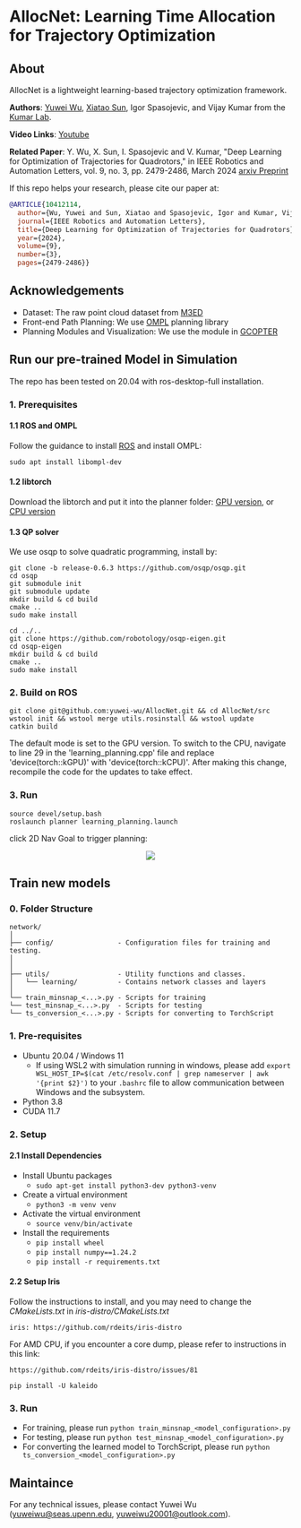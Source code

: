 # AllocNet: Learning Time Allocation for Trajectory Optimization

## About

AllocNet is a lightweight learning-based trajectory optimization framework. 

__Authors__: [Yuwei Wu](https://github.com/yuwei-wu), [Xiatao Sun](https://github.com/M4D-SC1ENTIST), Igor Spasojevic, and Vijay Kumar from the [Kumar Lab](https://www.kumarrobotics.org/).

__Video Links__:  [Youtube](https://www.youtube.com/watch?v=tA02dJz9ux8)


__Related Paper__: Y. Wu, X. Sun, I. Spasojevic and V. Kumar, "Deep Learning for Optimization of Trajectories for Quadrotors," in IEEE Robotics and Automation Letters, vol. 9, no. 3, pp. 2479-2486, March 2024
[arxiv Preprint](https://arxiv.org/pdf/2309.15191.pdf)

If this repo helps your research, please cite our paper at:

```bibtex
@ARTICLE{10412114,
  author={Wu, Yuwei and Sun, Xiatao and Spasojevic, Igor and Kumar, Vijay},
  journal={IEEE Robotics and Automation Letters}, 
  title={Deep Learning for Optimization of Trajectories for Quadrotors}, 
  year={2024},
  volume={9},
  number={3},
  pages={2479-2486}}
```

## Acknowledgements


- Dataset: The raw point cloud dataset from [M3ED](https://m3ed.io/)
- Front-end Path Planning: We use [OMPL](https://ompl.kavrakilab.org/) planning library
- Planning Modules and Visualization: We use the module in [GCOPTER](https://github.com/ZJU-FAST-Lab/GCOPTER)


## Run our pre-trained Model in Simulation

The repo has been tested on 20.04 with ros-desktop-full installation.

### 1. Prerequisites

#### 1.1 ROS and OMPL

Follow the guidance to install [ROS](https://wiki.ros.org/ROS/Installation) and install OMPL:
```
sudo apt install libompl-dev
```

#### 1.2 libtorch

Download the libtorch and put it into the planner folder: [GPU version](https://download.pytorch.org/libtorch/test/cu117/libtorch-cxx11-abi-shared-with-deps-latest.zip), or [CPU version](https://download.pytorch.org/libtorch/test/cpu/libtorch-cxx11-abi-shared-with-deps-latest.zip)

#### 1.3 QP solver 

We use osqp to solve quadratic programming, install by:

```
git clone -b release-0.6.3 https://github.com/osqp/osqp.git
cd osqp
git submodule init
git submodule update
mkdir build & cd build
cmake ..
sudo make install

cd ../..
git clone https://github.com/robotology/osqp-eigen.git
cd osqp-eigen
mkdir build & cd build
cmake ..
sudo make install
```

### 2. Build on ROS 

```
git clone git@github.com:yuwei-wu/AllocNet.git && cd AllocNet/src
wstool init && wstool merge utils.rosinstall && wstool update
catkin build
```
The default mode is set to the GPU version. To switch to the CPU, navigate to line 29 in the 'learning_planning.cpp' file and replace 'device(torch::kGPU)' with 'device(torch::kCPU)'. After making this change, recompile the code for the updates to take effect.

### 3. Run

```
source devel/setup.bash
roslaunch planner learning_planning.launch
```

click 2D Nav Goal to trigger planning:

<p align="center">
  <img src="docs/sim_vis.gif"/>
</p>


## Train new models

### 0. Folder Structure

```plaintext
network/
│
├── config/                - Configuration files for training and testing.
│
│
├── utils/                 - Utility functions and classes.
│   └── learning/          - Contains network classes and layers
│
└── train_minsnap_<...>.py - Scripts for training
└── test_minsnap_<...>.py  - Scripts for testing
└── ts_conversion_<...>.py - Scripts for converting to TorchScript
```

### 1. Pre-requisites
- Ubuntu 20.04 / Windows 11
  - If using WSL2 with simulation running in windows, please add `export WSL_HOST_IP=$(cat /etc/resolv.conf | grep nameserver | awk '{print $2}')` to your `.bashrc` file to allow communication between Windows and the subsystem.
- Python 3.8
- CUDA 11.7

### 2. Setup

#### 2.1 Install Dependencies

- Install Ubuntu packages
  - `sudo apt-get install python3-dev python3-venv`
- Create a virtual environment
  - `python3 -m venv venv`
- Activate the virtual environment
  - `source venv/bin/activate`
- Install the requirements
  - `pip install wheel`
  - `pip install numpy==1.24.2`
  - `pip install -r requirements.txt`
  

#### 2.2 Setup Iris

Follow the instructions to install, and you may need to change the *CMakeLists.txt* in *iris-distro/CMakeLists.txt*
```
iris: https://github.com/rdeits/iris-distro
```
For AMD CPU, if you encounter a core dump, please refer to instructions in this link:
```
https://github.com/rdeits/iris-distro/issues/81
```
```
pip install -U kaleido
```

### 3. Run
- For training, please run ```python train_minsnap_<model_configuration>.py```
- For testing, please run ```python test_minsnap_<model_configuration>.py```
- For converting the learned model to TorchScript, please run ```python ts_conversion_<model_configuration>.py```


## Maintaince

For any technical issues, please contact Yuwei Wu (yuweiwu@seas.upenn.edu, yuweiwu20001@outlook.com).
